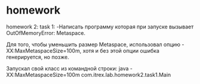 # homework

homework 2: task 1:
-Написать программу которая при запуске вызывает OutOfMemoryError: Metaspace.

Для того, чтобы уменьшить размер Metaspace, использовал опцию -XX:MaxMetaspaceSize=100m, хотя и без этой опции ошибка генерируется, но позже.

Запускал свой класс из командной строки:
java -XX:MaxMetaspaceSize=100m com.itrex.lab.homework2.task1.Main